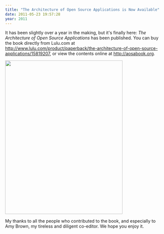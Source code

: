 ```yaml
---
title: "The Architecture of Open Source Applications is Now Available"
date: 2011-05-23 19:57:28
year: 2011
---
```

It has been slightly over a year in the making, but it's finally here: <em>The Architecture of Open Source Applications</em> has been published.  You can buy the book directly from Lulu.com at <a href="http://www.lulu.com/product/paperback/the-architecture-of-open-source-applications/15819207">http://www.lulu.com/product/paperback/the-architecture-of-open-source-applications/15819207</a>, or view the contents online at <a href="http://aosabook.org/">http://aosabook.org</a>.

<img src="{{'/files/2011/05/cover1.jpg' | relative_url}}" width="381" height="500" class="centered">

My thanks to all the people who contributed to the book, and especially to Amy Brown, my tireless and diligent co-editor. We hope you enjoy it.
